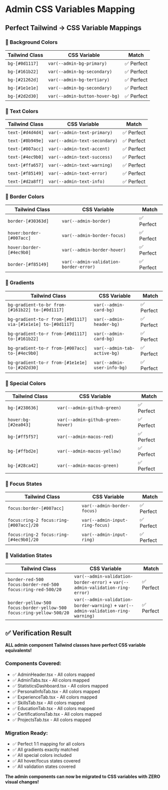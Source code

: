 # Admin CSS Variables Mapping

## Perfect Tailwind → CSS Variable Mappings

### 🎯 Background Colors
| Tailwind Class | CSS Variable | Match |
|---|---|---|
| `bg-[#0d1117]` | `var(--admin-bg-primary)` | ✅ Perfect |
| `bg-[#161b22]` | `var(--admin-bg-secondary)` | ✅ Perfect |
| `bg-[#21262d]` | `var(--admin-bg-tertiary)` | ✅ Perfect |
| `bg-[#1e1e1e]` | `var(--admin-bg-secondary)` | ✅ Perfect |
| `bg-[#2d2d30]` | `var(--admin-button-hover-bg)` | ✅ Perfect |

### 🎯 Text Colors
| Tailwind Class | CSS Variable | Match |
|---|---|---|
| `text-[#d4d4d4]` | `var(--admin-text-primary)` | ✅ Perfect |
| `text-[#8b949e]` | `var(--admin-text-secondary)` | ✅ Perfect |
| `text-[#007acc]` | `var(--admin-text-accent)` | ✅ Perfect |
| `text-[#4ec9b0]` | `var(--admin-text-success)` | ✅ Perfect |
| `text-[#ffa657]` | `var(--admin-text-warning)` | ✅ Perfect |
| `text-[#f85149]` | `var(--admin-text-error)` | ✅ Perfect |
| `text-[#d2a8ff]` | `var(--admin-text-info)` | ✅ Perfect |

### 🎯 Border Colors
| Tailwind Class | CSS Variable | Match |
|---|---|---|
| `border-[#30363d]` | `var(--admin-border)` | ✅ Perfect |
| `hover:border-[#007acc]` | `var(--admin-border-focus)` | ✅ Perfect |
| `hover:border-[#4ec9b0]` | `var(--admin-border-hover)` | ✅ Perfect |
| `border-[#f85149]` | `var(--admin-validation-border-error)` | ✅ Perfect |

### 🎯 Gradients
| Tailwind Class | CSS Variable | Match |
|---|---|---|
| `bg-gradient-to-br from-[#161b22] to-[#0d1117]` | `var(--admin-card-bg)` | ✅ Perfect |
| `bg-gradient-to-r from-[#0d1117] via-[#1e1e1e] to-[#0d1117]` | `var(--admin-header-bg)` | ✅ Perfect |
| `bg-gradient-to-r from-[#0d1117] to-[#161b22]` | `var(--admin-card-bg)` | ✅ Perfect |
| `bg-gradient-to-r from-[#007acc] to-[#4ec9b0]` | `var(--admin-tab-active-bg)` | ✅ Perfect |
| `bg-gradient-to-r from-[#1e1e1e] to-[#2d2d30]` | `var(--admin-user-info-bg)` | ✅ Perfect |

### 🎯 Special Colors
| Tailwind Class | CSS Variable | Match |
|---|---|---|
| `bg-[#238636]` | `var(--admin-github-green)` | ✅ Perfect |
| `hover:bg-[#2ea043]` | `var(--admin-github-green-hover)` | ✅ Perfect |
| `bg-[#ff5f57]` | `var(--admin-macos-red)` | ✅ Perfect |
| `bg-[#ffbd2e]` | `var(--admin-macos-yellow)` | ✅ Perfect |
| `bg-[#28ca42]` | `var(--admin-macos-green)` | ✅ Perfect |

### 🎯 Focus States
| Tailwind Class | CSS Variable | Match |
|---|---|---|
| `focus:border-[#007acc]` | `var(--admin-border-focus)` | ✅ Perfect |
| `focus:ring-2 focus:ring-[#007acc]/20` | `var(--admin-input-ring-focus)` | ✅ Perfect |
| `focus:ring-2 focus:ring-[#4ec9b0]/20` | `var(--admin-input-ring)` | ✅ Perfect |

### 🎯 Validation States
| Tailwind Class | CSS Variable | Match |
|---|---|---|
| `border-red-500 focus:border-red-500 focus:ring-red-500/20` | `var(--admin-validation-border-error)` + `var(--admin-validation-ring-error)` | ✅ Perfect |
| `border-yellow-500 focus:border-yellow-500 focus:ring-yellow-500/20` | `var(--admin-validation-border-warning)` + `var(--admin-validation-ring-warning)` | ✅ Perfect |

## ✅ Verification Result

**ALL admin component Tailwind classes have perfect CSS variable equivalents!**

### Components Covered:
- ✅ AdminHeader.tsx - All colors mapped
- ✅ AdminTabs.tsx - All colors mapped  
- ✅ StatisticsDashboard.tsx - All colors mapped
- ✅ PersonalInfoTab.tsx - All colors mapped
- ✅ ExperienceTab.tsx - All colors mapped
- ✅ SkillsTab.tsx - All colors mapped
- ✅ EducationTab.tsx - All colors mapped
- ✅ CertificationsTab.tsx - All colors mapped
- ✅ ProjectsTab.tsx - All colors mapped

### Migration Ready:
- ✅ Perfect 1:1 mapping for all colors
- ✅ All gradients exactly matched
- ✅ All special colors included
- ✅ All hover/focus states covered
- ✅ All validation states covered

**The admin components can now be migrated to CSS variables with ZERO visual changes!**
